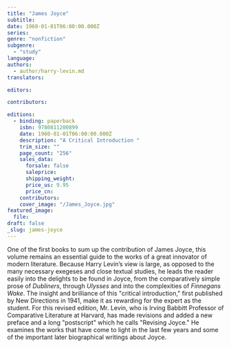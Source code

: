 ```yaml
---
title: "James Joyce"
subtitle:
date: 1960-01-01T06:00:00.000Z
series:
genre: "nonfiction"
subgenre:
  - "study"
language:
authors:
  - author/harry-levin.md
translators:

editors:

contributors:

editions:
  - binding: paperback
    isbn: 9780811200899
    date: 1960-01-01T06:00:00.000Z
    description: "A Critical Introduction "
    trim_size: ""
    page_count: "256"
    sales_data:
      forsale: false
      saleprice:
      shipping_weight:
      price_us: 9.95
      price_cn:
    contributors:
    cover_image: "/James_Joyce.jpg"
featured_image:
  file:
draft: false
_slug: james-joyce
---
```


One of the first books to sum up the contribution of James Joyce, this volume remains an essential guide to the works of a great innovator of modern literature. Because Harry Levin’s view is large, as opposed to the many necessary exegeses and close textual studies, he leads the reader easily into the delights to be found in Joyce, from the comparatively simple prose of _Dubliners_, through _Ulysses_ and into the complexities of _Finnegans Wake_. The insight and brilliance of this "critical introduction," first published by New Directions in 1941, make it as rewarding for the expert as the student. For this revised edition, Mr. Levin, who is Irving Babbitt Professor of Comparative Literature at Harvard, has made revisions and added a new preface and a long "postscript" which he calls "Revising Joyce." He examines the works that have come to light in the last few years and some of the important later biographical writings about Joyce.

